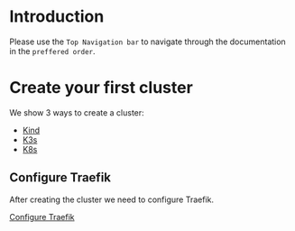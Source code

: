 # Introduction

Please use the `Top Navigation bar` to navigate through the documentation in the `preffered order`.

# Create your first cluster

We show 3 ways to create a cluster:

- [Kind](/create-cluster/kind)
- [K3s](/create-cluster/k3s)
- [K8s](/create-cluster/k8s)

## Configure Traefik

After creating the cluster we need to configure Traefik.

[Configure Traefik](/create-cluster/traefik)
